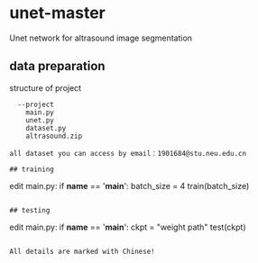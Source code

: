# unet-master
Unet network for altrasound image segmentation
## data preparation
structure of project
```
  --project
  	main.py
	unet.py
	dataset.py
  	altrasound.zip

all dataset you can access by email：1901684@stu.neu.edu.cn

## training
```
edit main.py:
		if __name__ == '__main__':
    		batch_size = 4
    		train(batch_size)
```

## testing
```
edit main.py:
		if __name__ == '__main__':
			ckpt = "weight path"
			test(ckpt)
```

All details are marked with Chinese!
